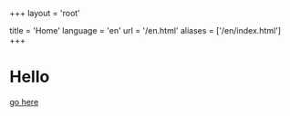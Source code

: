 +++
layout = 'root'

title = 'Home'
language = 'en'
url = '/en.html'
aliases = ['/en/index.html']
+++

# Hello
[go here](/en/example.html)